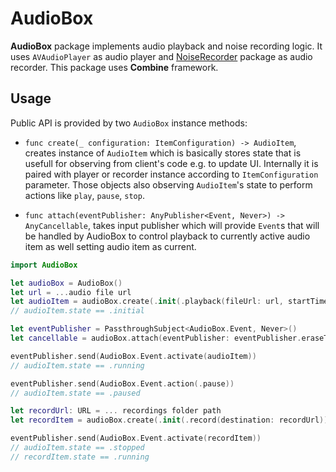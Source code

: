 # AudioBox

**AudioBox** package implements audio playback and noise recording logic. It uses `AVAudioPlayer` as audio player and [NoiseRecorder](https://github.com/OlegPoliukhovych/NoiseRecorder) package as audio recorder.
This package uses **Combine** framework.

<!--## Contents-->
<!---->
<!--`AudioBox`. -->
<!--`AudioBox.ItemConfiguration`.-->
<!--`AudioBox.Event`. -->
<!--`AudioItem`.-->

## Usage

Public API is provided by two `AudioBox` instance methods:
- `func create(_ configuration: ItemConfiguration) -> AudioItem`, creates instance of `AudioItem` which is basically stores state that is usefull for observing from client's code e.g. to update UI. Internally it is paired with player or recorder instance according to `ItemConfiguration` parameter. Those objects also observing `AudioItem`'s state to perform actions like `play`, `pause`, `stop`.

- `func attach(eventPublisher: AnyPublisher<Event, Never>) -> AnyCancellable`, takes input publisher which will provide `Event`s that will be handled by AudioBox to control playback to currently active audio item as well setting audio item as current. 


``` swift
import AudioBox

let audioBox = AudioBox()
let url = ...audio file url
let audioItem = audioBox.create(.init(.playback(fileUrl: url, startTime: nil, isLooped: false)))
// audioItem.state == .initial

let eventPublisher = PassthroughSubject<AudioBox.Event, Never>()
let cancellable = audioBox.attach(eventPublisher: eventPublisher.eraseToAnyPublisher())

eventPublisher.send(AudioBox.Event.activate(audioItem))
// audioItem.state == .running

eventPublisher.send(AudioBox.Event.action(.pause))
// audioItem.state == .paused

let recordUrl: URL = ... recordings folder path
let recordItem = audioBox.create(.init(.record(destination: recordUrl)))

eventPublisher.send(AudioBox.Event.activate(recordItem))
// audioItem.state == .stopped
// recordItem.state == .running

```
